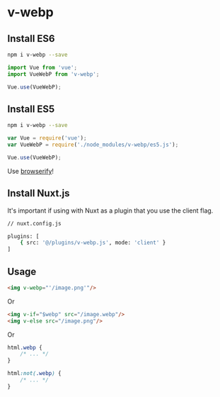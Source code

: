 # v-webp

## Install ES6

```bash
npm i v-webp --save
```

```js
import Vue from 'vue';
import VueWebP from 'v-webp';

Vue.use(VueWebP);
```

## Install ES5

```bash
npm i v-webp --save
```

```js
var Vue = require('vue');
var VueWebP = require('./node_modules/v-webp/es5.js');

Vue.use(VueWebP);
```

Use [browserify](http://browserify.org/)!

## Install Nuxt.js

It's important if using with Nuxt as a plugin that you use the client flag.

```bash
// nuxt.config.js

plugins: [
    { src: '@/plugins/v-webp.js', mode: 'client' }
]

```

## Usage

```html
<img v-webp="'/image.png'"/>
```

Or

```html
<img v-if="$webp" src="/image.webp"/>
<img v-else src="/image.png"/>
```

Or

```css
html.webp {
    /* ... */
}

html:not(.webp) {
    /* ... */
}
```
